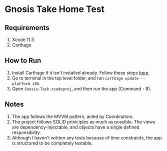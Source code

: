 #  Gnosis Take Home Test

## Requirements

1. Xcode 11.3
2. Carthage

## How to Run

1. Install Carthage if it isn't installed already. Follow these steps [here](https://github.com/Carthage/Carthage#installing-carthage).
2. Go to terminal in the top level folder, and run `carthage update --platform iOS`.
3. Open `Gnosis-Task.xcodeproj`, and then run the app (Command - R).

## Notes 

1. The app follows the MVVM pattern, aided by Coordinators.
2. The project follows SOLID priniciples as much as possible. The views are dependency-injectable, and objects have a single defined responsibility.
3. Although I haven't written any tests because of time constraints, the app is structured to be completely testable.

